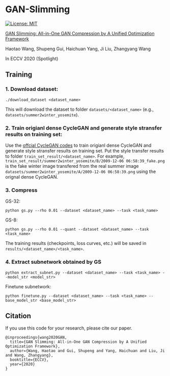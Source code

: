 # GAN-Slimming

[![License: MIT](https://img.shields.io/badge/License-MIT-green.svg)](https://opensource.org/licenses/MIT)

[GAN Slimming: All-in-One GAN Compression by A Unified Optimization Framework](https://www.ecva.net/papers/eccv_2020/papers_ECCV/papers/123490052.pdf)

Haotao Wang, Shupeng Gui, Haichuan Yang, Ji Liu, Zhangyang Wang

In ECCV 2020 (Spotlight)

## Training
### 1. Download dataset:
```
./download_dataset <dataset_name>
```
This will download the dataset to folder `datasets/<dataset_name>` (e.g., `datasets/summer2winter_yosemite`).

### 2. Train origianl dense CycleGAN and generate style stransfer results on training set:
Use the [offcial CycleGAN codes](https://github.com/junyanz/pytorch-CycleGAN-and-pix2pix) to train origianl dense CycleGAN and generate style stransfer results on training set.
Put the style transfer results to folder `train_set_result/<dataset_name>`.
For example, `train_set_result/summer2winter_yosemite/B/2009-12-06 06:58:39_fake.png` is the fake winter image transfered from the real summer image `datasets/summer2winter_yosemite/A/2009-12-06 06:58:39.png` using the orignal dense CycleGAN.

### 3. Compress
GS-32:
```
python gs.py --rho 0.01 --dataset <dataset_name> --task <task_name>
```

GS-8:
```
python gs.py --rho 0.01 --quant --dataset <dataset_name> --task <task_name>
```

The training results (checkpoints, loss curves, etc.) will be saved in `results/<dataset_name>/<task_name>`.


### 4. Extract subnetwork obtained by GS
```
python extract_subnet.py --dataset <dataset_name> --task <task_name> --model_str <model_str> 
```

Finetune subnetwork:
```
python finetune.py --dataset <dataset_name> --task <task_name> --base_model_str <base_model_str>
```

## Citation
If you use this code for your research, please cite our paper.
```
@inproceedings{wang2020GAN,
  title={GAN Slimming: All-in-One GAN Compression by A Unified Optimization Framework},
  author={Wang, Haotao and Gui, Shupeng and Yang, Haichuan and Liu, Ji and Wang, Zhangyang},
  booktitle={ECCV},
  year={2020}
}
```